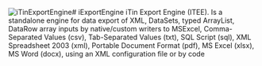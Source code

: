 <img alt="iTinExportEngine" src="https://raw.githubusercontent.com/iAJTin/iExportEngine/master/nuget/iTin.Export.png" /># iExportEngine
iTin Export Engine (ITEE). Is a standalone engine for data export of XML, DataSets, typed ArrayList, DataRow array inputs by native/custom writers to MSExcel, Comma-Separated Values (csv), Tab-Separated Values (txt), SQL Script (sql), XML Spreadsheet 2003 (xml), Portable Document Format (pdf), MS Excel (xlsx), MS Word (docx), using an XML configuration file or by code
